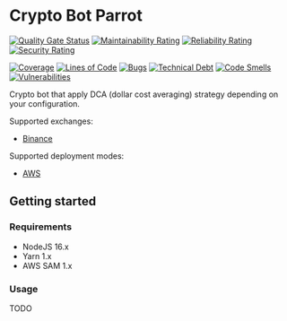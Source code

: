 # Crypto Bot Parrot

[![Quality Gate Status](https://sonarcloud.io/api/project_badges/measure?project=hastobegood_crypto-bot-parrot&metric=alert_status)](https://sonarcloud.io/summary/new_code?id=hastobegood_crypto-bot-parrot)
[![Maintainability Rating](https://sonarcloud.io/api/project_badges/measure?project=hastobegood_crypto-bot-parrot&metric=sqale_rating)](https://sonarcloud.io/summary/new_code?id=hastobegood_crypto-bot-parrot)
[![Reliability Rating](https://sonarcloud.io/api/project_badges/measure?project=hastobegood_crypto-bot-parrot&metric=reliability_rating)](https://sonarcloud.io/summary/new_code?id=hastobegood_crypto-bot-parrot)
[![Security Rating](https://sonarcloud.io/api/project_badges/measure?project=hastobegood_crypto-bot-parrot&metric=security_rating)](https://sonarcloud.io/summary/new_code?id=hastobegood_crypto-bot-parrot)

[![Coverage](https://sonarcloud.io/api/project_badges/measure?project=hastobegood_crypto-bot-parrot&metric=coverage)](https://sonarcloud.io/summary/new_code?id=hastobegood_crypto-bot-parrot)
[![Lines of Code](https://sonarcloud.io/api/project_badges/measure?project=hastobegood_crypto-bot-parrot&metric=ncloc)](https://sonarcloud.io/summary/new_code?id=hastobegood_crypto-bot-parrot)
[![Bugs](https://sonarcloud.io/api/project_badges/measure?project=hastobegood_crypto-bot-parrot&metric=bugs)](https://sonarcloud.io/summary/new_code?id=hastobegood_crypto-bot-parrot)
[![Technical Debt](https://sonarcloud.io/api/project_badges/measure?project=hastobegood_crypto-bot-parrot&metric=sqale_index)](https://sonarcloud.io/summary/new_code?id=hastobegood_crypto-bot-parrot)
[![Code Smells](https://sonarcloud.io/api/project_badges/measure?project=hastobegood_crypto-bot-parrot&metric=code_smells)](https://sonarcloud.io/summary/new_code?id=hastobegood_crypto-bot-parrot)
[![Vulnerabilities](https://sonarcloud.io/api/project_badges/measure?project=hastobegood_crypto-bot-parrot&metric=vulnerabilities)](https://sonarcloud.io/summary/new_code?id=hastobegood_crypto-bot-parrot)

Crypto bot that apply DCA (dollar cost averaging) strategy depending on your configuration.

Supported exchanges:

- [Binance](https://www.binance.com/)

Supported deployment modes:

- [AWS](https://aws.amazon.com/)

## Getting started

### Requirements

- NodeJS 16.x
- Yarn 1.x
- AWS SAM 1.x

### Usage

TODO
